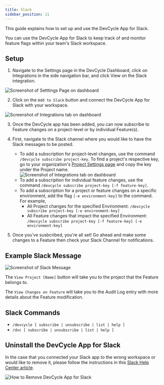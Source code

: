 ```yaml
---
title: Slack
sidebar_position: 11
---
```


This guide explains how to set up and use the DevCycle App for Slack.

You can use the DevCycle App for Slack to keep track of and monitor feature flags within your team's Slack workspace.

## Setup

1. Navigate to the Settings page in the DevCycle Dashboard, click on Integrations in the side navigation bar, and click View on the Slack integration.

![Screenshot of Setttings Page on dashboard](/apr-2024-slack1.png)

2. Click on the `Add to Slack` button and connect the DevCycle App for Slack with your workspace.

![Screenshot of Integrations tab on dashboard](/apr-2024-slack2.png)

3. Once the DevCycle app has been added, you can now subscribe to Feature changes on a project-level or by individual Feature(s).
4. First, navigate to the Slack channel where you would like to have the Slack messages to be posted.

   - To add a subscription for project-level changes, use the command `/devcycle subscribe project-key`. To find a project's respective key, go to your organization's [Project Settings page](https://app.devcycle.com/r/settings/projects) and copy the key under the Project name.
     ![Screenshot of Integrations tab on dashboard](/apr-2024-slack6.png)
   - To add a subscription for individual feature changes, use the command `/devcycle subscribe project-key [-f feature-key]`.
   - To add a subscription for a project or feature changes on a specific environment, add the flag `[-e environment-key]` to the command. For example,
     - All Project changes for the specified Environment: `/devcycle subscribe project-key [-e environment-key]`
     - All Feature changes that impact the specified Environment: `/devcycle subscribe project-key [-f feature-key] [-e environment-key]`

5. Once you've susbcribed, you're all set! Go ahead and make some changes to a Feature then check your Slack Channel for notifications.

## Example Slack Message

![Screenshot of Slack Message](/apr-2024-slack5.png)

The `View Project [Name]` button will take you to the project that the Feature belongs to.

The `View Changes on Feature` will take you to the Audit Log entry with more details about the Feature modification.

## Slack Commands

- `/devcycle [ subscribe | unsubscribe | list | help ]`
- `/dvc [ subscribe | unsubscribe | list | help ]`

## Uninstall the DevCycle App for Slack

In the case that you connected your Slack app to the wrong workspace or would like to remove it, please follow the instructions in this [Slack Help Center article](https://slack.com/help/articles/360003125231-Remove-apps-and-custom-integrations-from-your-workspace#remove-an-app).

![How to Remove DevCycle App for Slack](/apr-2024-slack-uninstall.png)
